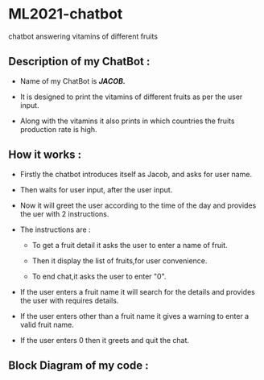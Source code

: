 # ML2021-chatbot
chatbot answering vitamins of different fruits

## Description of my ChatBot :

   - Name of my ChatBot is  _**JACOB.**_
     
   - It is designed to print the vitamins of different fruits as per the user input.
   
   - Along with the vitamins it also prints in which countries the fruits production rate is high.
  
## How it works :

   - Firstly the chatbot introduces itself as Jacob, and asks for user name.
   
   - Then waits for user input, after the user input.
   
   - Now it will greet the user according to the time of the day and provides the uer with 2 instructions.
   
   - The instructions are : 
      - To get a fruit detail it asks the user to enter a name of fruit.
      
      - Then it display the list of fruits,for user convenience.
      
      - To end chat,it asks the user to enter "0".
      
   - If the user enters a fruit name it will search for the details and provides the user with requires details.
   
   - If the user enters other than a fruit name it gives a warning to enter a valid fruit name.
   
   - If the user enters 0 then it greets and quit the chat.
   
   
 ## Block Diagram of my code : 
 
